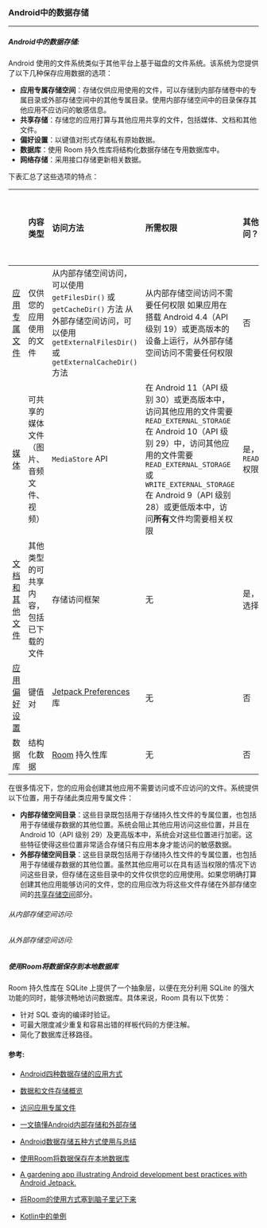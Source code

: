 ### Android中的数据存储

----

##### Android中的数据存储:

Android 使用的文件系统类似于其他平台上基于磁盘的文件系统。该系统为您提供了以下几种保存应用数据的选项：

- **应用专属存储空间**：存储仅供应用使用的文件，可以存储到内部存储卷中的专属目录或外部存储空间中的其他专属目录。使用内部存储空间中的目录保存其他应用不应访问的敏感信息。
- **共享存储**：存储您的应用打算与其他应用共享的文件，包括媒体、文档和其他文件。
- **偏好设置**：以键值对形式存储私有原始数据。
- **数据库**：使用 Room 持久性库将结构化数据存储在专用数据库中。
- **网络存储**：采用接口存储更新相关数据。



下表汇总了这些选项的特点：

|                                                              | 内容类型                                 | 访问方法                                                     | 所需权限                                                     | 其他应用是否可以访问？                         | 卸载应用时是否移除文件？ |
| :----------------------------------------------------------- | :--------------------------------------- | :----------------------------------------------------------- | :----------------------------------------------------------- | :--------------------------------------------- | ------------------------ |
| [应用专属文件](https://developer.android.com/training/data-storage/app-specific?hl=zh-cn) | 仅供您的应用使用的文件                   | 从内部存储空间访问，可以使用 `getFilesDir()` 或 `getCacheDir()` 方法  从外部存储空间访问，可以使用 `getExternalFilesDir()`或 `getExternalCacheDir()`方法 | 从内部存储空间访问不需要任何权限  如果应用在搭载 Android 4.4（API 级别 19）或更高版本的设备上运行，从外部存储空间访问不需要任何权限 | 否                                             | 是                       |
| [媒体](https://developer.android.com/training/data-storage/shared/media?hl=zh-cn) | 可共享的媒体文件（图片、音频文件、视频） | `MediaStore` API                                             | 在 Android 11（API 级别 30）或更高版本中，访问其他应用的文件需要 `READ_EXTERNAL_STORAGE`  在 Android 10（API 级别 29）中，访问其他应用的文件需要 `READ_EXTERNAL_STORAGE` 或 `WRITE_EXTERNAL_STORAGE`  在 Android 9（API 级别 28）或更低版本中，访问**所有**文件均需要相关权限 | 是，但其他应用需要 `READ_EXTERNAL_STORAGE`权限 | 否                       |
| [文档和其他文件](https://developer.android.com/training/data-storage/shared/documents-files?hl=zh-cn) | 其他类型的可共享内容，包括已下载的文件   | 存储访问框架                                                 | 无                                                           | 是，可以通过系统文件选择器访问                 | 否                       |
| [应用偏好设置](https://developer.android.com/training/data-storage/shared-preferences?hl=zh-cn) | 键值对                                   | [Jetpack Preferences](https://developer.android.com/guide/topics/ui/settings/use-saved-values?hl=zh-cn) 库 | 无                                                           | 否                                             | 是                       |
| 数据库                                                       | 结构化数据                               | [Room](https://developer.android.com/training/data-storage/room?hl=zh-cn) 持久性库 | 无                                                           | 否                                             | 是                       |



在很多情况下，您的应用会创建其他应用不需要访问或不应访问的文件。系统提供以下位置，用于存储此类应用专属文件：

- **内部存储空间目录**：这些目录既包括用于存储持久性文件的专属位置，也包括用于存储缓存数据的其他位置。系统会阻止其他应用访问这些位置，并且在 Android 10（API 级别 29）及更高版本中，系统会对这些位置进行加密。这些特征使得这些位置非常适合存储只有应用本身才能访问的敏感数据。
- **外部存储空间目录**：这些目录既包括用于存储持久性文件的专属位置，也包括用于存储缓存数据的其他位置。虽然其他应用可以在具有适当权限的情况下访问这些目录，但存储在这些目录中的文件仅供您的应用使用。如果您明确打算创建其他应用能够访问的文件，您的应用应改为将这些文件存储在外部存储空间的[共享存储空间](https://developer.android.com/training/data-storage/shared?hl=zh-cn)部分。

###### 从内部存储空间访问:

###### 从外部存储空间访问: 



##### 使用Room将数据保存到本地数据库

Room 持久性库在 SQLite 上提供了一个抽象层，以便在充分利用 SQLite 的强大功能的同时，能够流畅地访问数据库。具体来说，Room 具有以下优势：

- 针对 SQL 查询的编译时验证。
- 可最大限度减少重复和容易出错的样板代码的方便注解。
- 简化了数据库迁移路径。





#### 参考:

* [Android四种数据存储的应用方式](https://cloud.tencent.com/developer/article/1726116) 

* [数据和文件存储概览](https://developer.android.com/training/data-storage?hl=zh-cn) 

* [访问应用专属文件](https://developer.android.com/training/data-storage/app-specific?hl=zh-cn) 

* [一文搞懂Android内部存储和外部存储](https://www.jianshu.com/p/a39bc4b3a1a6) 

* [Android数据存储五种方式使用与总结](https://github.com/Mr-YangCheng/ForAndroidInterview/blob/master/android/Android%20数据存储五种方式使用与总结.md) 

* [使用Room将数据保存在本地数据库](https://developer.android.google.cn/training/data-storage/room?hl=zh-cn#kts) 

* [A gardening app illustrating Android development best practices with Android Jetpack.](https://github.com/android/sunflower)

* [将Room的使用方式塞到脑子里记下来](https://juejin.cn/post/6992875656707211271) 

* [Kotlin中的单例](https://juejin.cn/post/6844903590545326088) 

  
